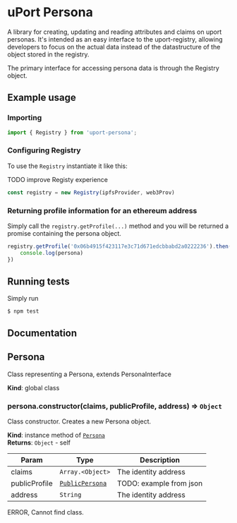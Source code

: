 # uPort Persona
A library for creating, updating and reading attributes and claims on uport personas. It's intended as an easy interface to the uport-registry, allowing developers to focus on the actual data instead of the datastructure of the object stored in the registry. 

The primary interface for accessing persona data is through the Registry object.


## Example usage

### Importing

```js
import { Registry } from 'uport-persona';
```

### Configuring Registry

To use the `Registry` instantiate it like this:

TODO improve Registy experience

```js
const registry = new Registry(ipfsProvider, web3Prov)
```

### Returning profile information for an ethereum address

Simply call the `registry.getProfile(...)` method and you will be returned a promise containing the persona object.


```js
registry.getProfile('0x06b4915f423117e3c71d671edcbbabd2a0222236').then((persona) => {
    console.log(persona)
})
```

## Running tests
Simply run
```
$ npm test
```
## Documentation
<a name="Persona"></a>

## Persona
Class representing a Persona, extends PersonaInterface

**Kind**: global class  
<a name="Persona+constructor"></a>

### persona.constructor(claims, publicProfile, address) ⇒ <code>Object</code>
Class constructor.
 Creates a new Persona object.

**Kind**: instance method of <code>[Persona](#Persona)</code>  
**Returns**: <code>Object</code> - self  

| Param | Type | Description |
| --- | --- | --- |
| claims | <code>Array.&lt;Object&gt;</code> | The identity address |
| publicProfile | <code>[PublicPersona](#PublicPersona)</code> | TODO: example from json |
| address | <code>String</code> | The identity address |



ERROR, Cannot find class.
